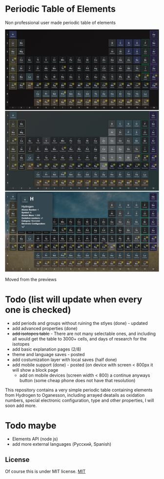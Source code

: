 # Periodic Table of Elements

Non professional user made periodic table of elements

![screenshot](./src/screen4.png)
![screenshot](./src/screen5.png)
![screenshot](./src/screen6.png)

Moved from the previews
# Todo (list will update when every one is checked)
- add periods and groups without ruining the stlyes (done) - updated
- add advanced properties (done)
- ~~add isotopes table~~ - There are not many selectable ones, and including all would get the table to 3000+ cells, and days of research for the isotopes
- add basic explanation pages (2/8)
- theme and language saves - posted
- add costumization layer with local saves (half done)
- add mobile support (done) - posted (on device with screen < 800px it will show a block page
  - add on mobile devices (screen width < 800) a continue anyways button (some cheap phone does not have that resolution)

This repository contains a very simple periodic table containing elements from Hydrogen to Oganesson, including arrayed deatails as oxidation numbers, special electronic configuration, type and other properties, I will soon add more.

# Todo maybe
- Elements API (node js)
- add more external languages (Русский, Spanish) 

## License
Of course this is under MIT license.
[MIT](LICENSE)
